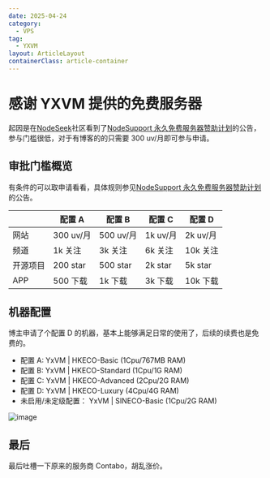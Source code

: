 ```yaml
---
date: 2025-04-24
category:
  - VPS
tag:
  - YXVM
layout: ArticleLayout
containerClass: article-container
---
```


# 感谢 YXVM 提供的免费服务器

起因是在[NodeSeek](https://www.nodeseek.com/)社区看到了[NodeSupport 永久免费服务器赞助计划](https://www.nodeseek.com/post-305185-1)的公告，参与门槛很低，对于有博客的的只需要 300 uv/月即可参与申请。

<!-- more -->

## 审批门槛概览

有条件的可以取申请看看，具体规则参见[NodeSupport 永久免费服务器赞助计划](https://www.nodeseek.com/post-305185-1)的公告。

|          | 配置 A    | 配置 B    | 配置 C   | 配置 D   |
| -------- | --------- | --------- | -------- | -------- |
| 网站     | 300 uv/月 | 500 uv/月 | 1k uv/月 | 2k uv/月 |
| 频道     | 1k 关注   | 3k 关注   | 6k 关注  | 10k 关注 |
| 开源项目 | 200 star  | 500 star  | 2k star  | 5k star  |
| APP      | 500 下载  | 1k 下载   | 3k 下载  | 10k 下载 |

## 机器配置

博主申请了个配置 D 的机器，基本上能够满足日常的使用了，后续的续费也是免费的。

- 配置 A: YxVM | HKECO-Basic (1Cpu/767MB RAM)
- 配置 B: YxVM | HKECO-Standard (1Cpu/1G RAM)
- 配置 C: YxVM | HKECO-Advanced (2Cpu/2G RAM)
- 配置 D: YxVM | HKECO-Luxury (4Cpu/4G RAM)
- 未启用/未定级配置： YxVM | SINECO-Basic (1Cpu/2G RAM)

![image](https://image.liubing.me/i/2025/04/26/680c70a0563fa.png)

## 最后

最后吐槽一下原来的服务商 Contabo，胡乱涨价。
